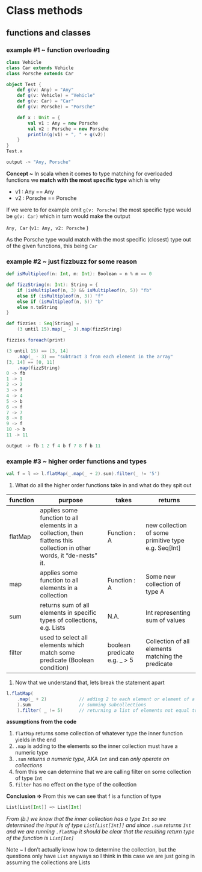 # Class methods
## functions and classes

### example #1 ~ function overloading

```scala
class Vehicle
class Car extends Vehicle
class Porsche extends Car

object Test {
	def g(v: Any) = "Any"
	def g(v: Vehicle) = "Vehicle"
	def g(v: Car) = "Car"
	def g(v: Porsche) = "Porsche"

	def x : Unit = {
		val v1 : Any = new Porsche
		val v2 : Porsche = new Porsche
		println(g(v1) + ", " + g(v2))
	}
}
Test.x

output -> "Any, Porsche"
```

********************Concept ~******************** In scala when it comes to type matching for overloaded functions we **match with the most specific type** which is why 

- v1 : Any == Any
- v2 : Porsche == Porsche

If we were to for example omit `g(v: Porsche)` the most specific type would be `g(v: Car)` which in turn would make the output 

`Any, Car` (`v1: Any, v2: Porsche` ) 

As the Porsche type would match with the most specific (closest) type out of the given functions, this being `Car`

### example #2 ~ just fizzbuzz for some reason

```scala
def isMultipleof(n: Int, m: Int): Boolean = n % m == 0

def fizzString(n: Int): String = {
	if (isMultipleof(n, 3) && isMultipleof(n, 5)) "fb"
	else if (isMultipleof(n, 3)) "f"
	else if (isMultipleof(n, 5)) "b"
	else n.toString
}

def fizzies : Seq[String] =
	(3 until 15).map(_ - 3).map(fizzString)

fizzies.foreach(print)
```

```scala
(3 until 15) == [3, 14]
	.map(_ - 3) == "subtract 3 from each element in the array"
[3, 14] == [0, 11] 
	.map(fizzString) 
0 -> fb
1 -> 1
2 -> 2
3 -> f
4 -> 4
5 -> b
6 -> f
7 -> 7
8 -> 8
9 -> f
10 -> b
11 -> 11

output -> fb 1 2 f 4 b f 7 8 f b 11
```

### example #3 ~ higher order functions and types

```scala
val f = l => l.flatMap(_.map(_ + 2).sum).filter(_ != '5')
```

1. What do all the higher order functions take in and what do they spit out 

| function | purpose | takes | returns |
| --- | --- | --- | --- |
| flatMap | applies some function to all elements in a collection, then flattens this collection in other words, it “de-nests” it. | Function : A | new collection of some primitive type e.g. Seq[Int] |
| map | applies some function to all elements in a collection | Function : A | Some new collection of type A |
| sum | returns sum of all elements in specific types of collections, e.g. Lists | N.A. | Int representing sum of values |
| filter | used to select all elements which match some predicate (Boolean condition) | boolean predicate e.g. _ > 5  | Collection of all elements matching the predicate |
1. Now that we understand that, lets break the statement apart

```scala
l.flatMap(
	.map(_ + 2)            // adding 2 to each element or element of a subcollection
	).sum                  // summing subcollections 
	).filter( _ != 5)      // returning a list of elements not equal to 5
```

****************************************************assumptions from the code**************************************************** 

1. `flatMap` returns some collection of whatever type the inner function yields in the end
2. `.map` is adding to the elements so the inner collection must have a numeric type
3. `.sum` *returns a numeric type*, AKA `Int` and can *only operate on collections*
4. from this we can determine that we are calling filter on some collection of type `Int` 
5. `filter` has no effect on the type of the collection

******************************Conclusion ⇒****************************** From this we can see that f is a function of type 

```scala
List[List[Int]] => List[Int]
```

*From (b.) we know that the inner collection has a type `Int` so we determined the input is of type `List[List[Int]]` and since `.sum` returns `Int` and we are running `.flatMap` it should be clear that the resulting return type of the function is `List[Int]`* 

Note ~ I don’t actually know how to determine the collection, but the questions only have `List` anyways so I think in this case we are just going in assuming the collections are Lists
